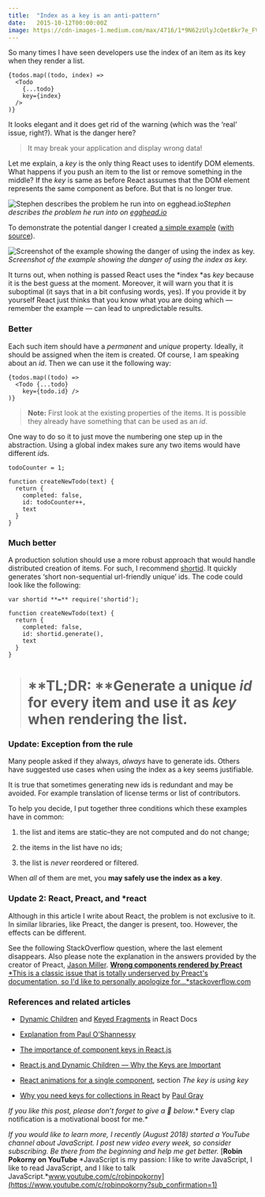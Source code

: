 ```yaml
---
title:  "Index as a key is an anti-pattern"
date:   2015-10-12T00:00:00Z
image: https://cdn-images-1.medium.com/max/4716/1*9N62zUlyJcQet8kr7e_FVg.png
---
```

So many times I have seen developers use the index of an item as its key when they render a list.

```tsx
{todos.map((todo, index) =>
  <Todo
    {...todo}
    key={index}
  />
)}
```

It looks elegant and it does get rid of the warning (which was the ‘real’ issue, right?). What is the danger here?
> It may break your application and display wrong data!

Let me explain, a *key* is the only thing React uses to identify DOM elements. What happens if you push an item to the list or remove something in the middle? If the *key* is same as before React assumes that the DOM element represents the same component as before. But that is no longer true.

![Stephen describes the problem he run into on [egghead.io](https://egghead.io/forums/lesson-discussion/topics/break-up-components-into-smaller-pieces-using-functional-components#post-6310)](https://cdn-images-1.medium.com/max/4716/1*9N62zUlyJcQet8kr7e_FVg.png)*Stephen describes the problem he run into on [egghead.io](https://egghead.io/forums/lesson-discussion/topics/break-up-components-into-smaller-pieces-using-functional-components#post-6310)*

To demonstrate the potential danger I created [a simple example](https://jsbin.com/wohima/edit?output) ([with source](http://jsbin.com/wohima/edit?js,output)).

![Screenshot of the example showing the danger of using the index as key.](https://cdn-images-1.medium.com/max/3840/1*GFYGPdDFLYcLFzx-E-GEcw.jpeg)*Screenshot of the example showing the danger of using the index as key.*

It turns out, when nothing is passed React uses the *index *as *key* because it is the best guess at the moment. Moreover, it will warn you that it is suboptimal (it says that in a bit confusing words, yes). If you provide it by yourself React just thinks that you know what you are doing which — remember the example — can lead to unpredictable results.

### Better

Each such item should have a *permanent* and *unique* property. Ideally, it should be assigned when the item is created. Of course, I am speaking about an *id*. Then we can use it the following way:

    {todos.map((todo) =>
      <Todo {...todo}
        key={todo.id} />
    )}
> **Note:** First look at the existing properties of the items. It is possible they already have something that can be used as an *id*.

One way to do so it to just move the numbering one step up in the abstraction. Using a global index makes sure any two items would have different *id*s.

    todoCounter = 1;

    function createNewTodo(text) {
      return {
        completed: false,
        id: todoCounter++,
        text
      }
    }

### Much better

A production solution should use a more robust approach that would handle distributed creation of items. For such, I recommend [shortid](https://www.npmjs.com/package/shortid). It quickly generates ‘short non-sequential url-friendly unique’ ids. The code could look like the following:

    var shortid **=** require('shortid');

    function createNewTodo(text) {
      return {
        completed: false,
        id: shortid.generate(),
        text
      }
    }
> # **TL;DR: **Generate a unique *id* for every item and use it as *key* when rendering the list.

### Update: Exception from the rule

Many people asked if they always, *always* have to generate ids. Others have suggested use cases when using the index as a key seems justifiable.

It is true that sometimes generating new ids is redundant and may be avoided. For example translation of license terms or list of contributors.

To help you decide, I put together three conditions which these examples have in common:

1. the list and items are static–they are not computed and do not change;

1. the items in the list have no ids;

1. the list is *never* reordered or filtered.

When *all* of them are met, you **may safely use the index as a key**.

### Update 2: React, Preact, and *react

Although in this article I write about React, the problem is not exclusive to it. In similar libraries, like Preact, the danger is present, too. However, the effects can be different.

See the following StackOverflow question, where the last element disappears. Also please note the explanation in the answers provided by the creator of Preact, [Jason Miller](undefined).
[**Wrong components rendered by Preact**
*This is a classic issue that is totally underserved by Preact's documentation, so I'd like to personally apologize for…*stackoverflow.com](http://stackoverflow.com/questions/42773892/wrong-components-rendered-by-preact)

### References and related articles

* [Dynamic Children](https://facebook.github.io/react/docs/multiple-components.html#dynamic-children) and [Keyed Fragments](https://facebook.github.io/react/docs/create-fragment.html) in React Docs

* [Explanation from Paul O’Shannessy](https://github.com/facebook/react/issues/1342#issuecomment-39230939)

* [The importance of component keys in React.js](https://coderwall.com/p/jdybeq/the-importance-of-component-keys-in-react-js)

* [React.js and Dynamic Children — Why the Keys are Important](http://blog.arkency.com/2014/10/react-dot-js-and-dynamic-children-why-the-keys-are-important/)

* [React animations for a single component](http://unitstep.net/blog/2015/03/03/using-react-animations-to-transition-between-ui-states/), section *The key is using key*

* [Why you need keys for collections in React](https://paulgray.net/keys-in-react/) by [Paul Gray](undefined)

*If you like this post, please don’t forget to give a *👏* below*.* Every clap notification is a motivational boost for me.*

*If you would like to learn more, I recently (August 2018) started a YouTube channel about JavaScript. I post new video every week, so consider subscribing. Be there from the beginning and help me get better.*
[**Robin Pokorny on YouTube**
*JavaScript is my passion: I like to write JavaScript, I like to read JavaScript, and I like to talk JavaScript.*www.youtube.com/c/robinpokorny](https://www.youtube.com/c/robinpokorny?sub_confirmation=1)
